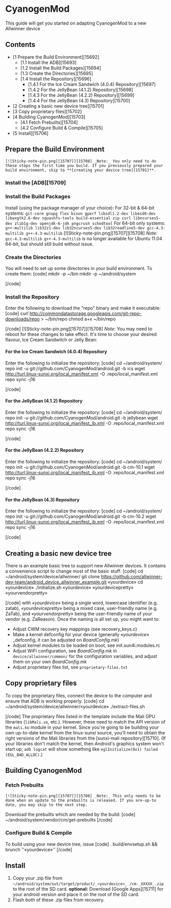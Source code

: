 # CyanogenMod
This guide will get you started on adapting CyanogenMod to a new Allwinner device 
  

## Contents
  * [1 Prepare the Build Environment][15692]
    * [1.1 Install the ADB][15693]
    * [1.2 Install the Build Packages][15694]
    * [1.3 Create the Directories][15695]
    * [1.4 Install the Repository][15696]
      * [1.4.1 For the Ice Cream Sandwich (4.0.4) Repository][15697]
      * [1.4.2 For the JellyBean (4.1.2) Repository][15698]
      * [1.4.3 For the JellyBean (4.2.2) Repository][15699]
      * [1.4.4 For the JellyBean (4.3) Repository][15700]
  * [2 Creating a basic new device tree][15701]
  * [3 Copy proprietary files][15702]
  * [4 Building CyanogenMod][15703]
    * [4.1 Fetch Prebuilts][15704]
    * [4.2 Configure Build & Compile][15705]
  * [5 Install][15706]

## Prepare the Build Environment
    [![Sticky-note-pin.png][15707]][15708] _Note:_ You only need to do these steps the first time you build. If you previously prepared your build environment, skip to **[creating your device tree][15701]**.
### Install the [ADB][15709]
### Install the Build Packages
Install (using the package manager of your choice): 
For 32-bit & 64-bit systems: 
    `git-core gnupg flex bison gperf libsdl1.2-dev libesd0-dev libwxgtk2.6-dev squashfs-tools build-essential zip curl libncurses5-dev zlib1g-dev openjdk-6-jdk pngcrush schedtool`
For 64-bit only systems: 
    `g++-multilib lib32z1-dev lib32ncurses5-dev lib32readline5-dev gcc-4.3-multilib g++-4.3-multilib`
    [![Sticky-note-pin.png][15707]][15708] _Note:_ `gcc-4.3-multilib g++-4.3-multilib` is no longer available for Ubuntu 11.04 64-bit, but should still build without issue.
### Create the Directories
You will need to set up some directories in your build environment. 
To create them: 
[code] 
    mkdir -p ~/bin
    mkdir -p ~/android/system
    
[/code]
### Install the Repository
Enter the following to download the "repo" binary and make it executable: 
[code] 
    curl http://commondatastorage.googleapis.com/git-repo-downloads/repo > ~/bin/repo
    chmod a+x ~/bin/repo
    
[/code]
    [![Sticky-note-pin.png][15707]][15708] _Note:_ You may need to reboot for these changes to take effect.
It's time to choose your desired flavour, Ice Cream Sandwitch or Jelly Bean: 
#### For the Ice Cream Sandwich (4.0.4) Repository
Enter the following to initialize the repository: 
[code] 
    cd ~/android/system/
    repo init -u git://github.com/CyanogenMod/android.git -b ics
    wget http://turl.linux-sunxi.org/local_manifest.xml -O .repo/local_manifest.xml
    repo sync -j16
    
[/code]
#### For the JellyBean (4.1.2) Repository
Enter the following to initialize the repository: 
[code] 
    cd ~/android/system/
    repo init -u git://github.com/CyanogenMod/android.git -b jellybean
    wget http://turl.linux-sunxi.org/local_manifest_jb.xml -O .repo/local_manifest.xml
    repo sync -j16
    
[/code]
#### For the JellyBean (4.2.2) Repository
Enter the following to initialize the repository: 
[code] 
    cd ~/android/system/
    repo init -u git://github.com/CyanogenMod/android.git -b cm-10.1
    wget http://turl.linux-sunxi.org/local_manifest_jb.xml -O .repo/local_manifest.xml
    repo sync -j16
    
[/code]
#### For the JellyBean (4.3) Repository
Enter the following to initialize the repository: 
[code] 
    cd ~/android/system/
    repo init -u git://github.com/CyanogenMod/android.git -b cm-10.2
    wget http://turl.linux-sunxi.org/local_manifest_jb.xml -O .repo/local_manifest.xml
    repo sync -j16
    
[/code]
## Creating a basic new device tree
There is an example basic tree to support new Allwinner devices. It contains a convenience script to change most of the basic stuff: 
[code] 
    cd ~/android/system/device/allwinner/
    git clone https://github.com/allwinner-dev-team/android_device_allwinner_example.git «yourdevice»
    cd «yourdevice»
    ./initialize.sh «yourdevice» «yourdevicepretty» «yourvendorpretty»
    
[/code]
with _«yourdevice»_ being a single word, lowercase identifier (e.g. zatab), _«yourdevicepretty»_ being a mixed case, user-friendly name (e.g. ZaTab), and _«yourvendorpretty»_ being the user-friendly name of your vendor (e.g. ZaReason). 
Once the naming is all set up, you might want to: 
  * Adjust CWM recovery key mappings (see recovery_keys.c)
  * Make a kernel defconfig for your device (generally _«yourdevice»_ _defconfig, it can be adjusted on _BoardConfig.mk_)
  * Adjust kernel modules to be loaded on boot, see init.sun4i.modules.rc
  * Adjust WiFi configuration, see _BoardConfig.mk_ in `device/allwinner/common/` for the configuration variables, and adjust them on your own _BoardConfig.mk_
  * Adjust proprietary files list, see `proprietary-files.txt`

## Copy proprietary files
To copy the proprietary files, connect the device to the computer and ensure that ADB is working properly. 
[code] 
    cd ~/android/system/device/allwinner/«yourdevice»
    ./extract-files.sh
    
[/code]
The proprietary files listed in the template include the Mali GPU libraries (`libMali.so`, etc.). However, these need to match the API version of the `mali.ko` module in your kernel. Since you're going to be building your own up-to-date kernel from the linux-sunxi source, you'll need to obtain the right versions of the Mali libraries from the [sunxi-mali repository][15710]. 
(If your libraries don't match the kernel, then Android's graphics system won't start up; `adb logcat` will show something like `eglInitialize(0x1) failed (EGL_BAD_ALLOC)`.) 
## Building CyanogenMod
### Fetch Prebuilts
    [![Sticky-note-pin.png][15707]][15708] _Note:_ This only needs to be done when an update to the prebuilts is released. If you are-up-to date, you may skip to the next step.
Download the prebuilts which are needed by the build: 
[code] 
    ~/android/system/vendor/cm/get-prebuilts
[/code]
### Configure Build & Compile
To build using your new device tree, issue 
[code] 
    . build/envsetup.sh && brunch ''«yourdevice»''
[/code]
## Install
  1. Copy your .zip file from `~/android/system/out/target/product/_«yourdevice»_ /cm-_XXXXX_.zip` to the root of the SD card. 
    **optional:** Download [Google Apps][15711] for your android version and place it on the root of the SD card.
  2. Flash both of these .zip files from recovery.
